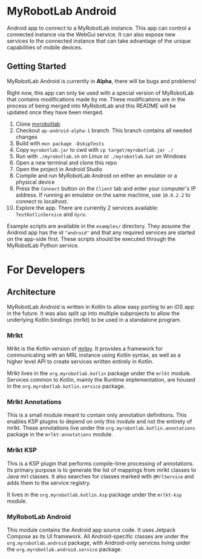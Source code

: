 # MyRobotLab Android
Android app to connect to a MyRobotLab instance. This app can
control a connected instance via the WebGui service. It can
also expose new services to the connected instance that can take advantage
of the unique capabilities of mobile devices.

## Getting Started
MyRobotLab Android is currently in **Alpha**, there will be bugs and problems!

Right now, this app can only be used with a special version of MyRobotLab
that contains modifications made by me. These modifications are in the process
of being merged into MyRobotLab and this README will be updated once they have been merged.

1. Clone [myrobotlab](https://github.com/MyRobotLab/myrobotlab/tree/ap-android-alpha-1)
2. Checkout `ap-android-alpha-1` branch. This branch contains all needed changes
3. Build with `mvn package -DskipTests`
4. Copy `myrobotlab.jar` to cwd with `cp target/myrobotlab.jar ./`
5. Run with `./myrobotlab.sh` on Linux or `./myrobotlab.bat` on Windows
6. Open a new terminal and clone this repo
7. Open the project in Android Studio
8. Compile and run MyRobotLab Android on either an emulator or a physical device
9. Press the `Connect` button on the `Client` tab and enter your computer's
  IP address. If running an emulator on the same machine, use `10.0.2.2` to connect to localhost.
10. Explore the app. There are currently 2 services available: `TestKotlinService` and `Gyro`.

Example scripts are available in the `examples/` directory. They assume the Android app has the id `"android"`
and that any required services are started on the app-side first. These scripts should be executed through the MyRobotLab Python service.

# For Developers

## Architecture
MyRobotLab Android is written in Kotlin to allow easy porting to an iOS app
in the future. It was also split up into multiple subprojects to allow
the underlying Kotlin bindings (mrlkt) to be used in a standalone program.

### Mrlkt
Mrlkt is the Kotlin version of [mrlpy](https://github.com/AutonomicPerfectionist/mrlpy).
It provides a framework for communicating with an MRL instance using Kotlin syntax, as
well as a higher level API to create services written entirely in Kotlin.

Mrlkt lives in the `org.myrobotlab.kotlin` package under the `mrlkt` module.
Services common to Kotlin, mainly the Runtime implementation, are housed
in the `org.myrobotlab.kotlin.service` package.


### Mrlkt Annotations
This is a small module meant to contain only annotation definitions. This enables 
KSP plugins to depend on only this module and not the entirety of mrlkt.
These annotations live under the `org.myrobotlab.kotlin.annotations` package in the `mrlkt-annotations` module.

### Mrlkt KSP
This is a KSP plugin that performs compile-time processing of annotations. Its primary
purpose is to generate the list of mappings from mrlkt classes to Java mrl classes.
It also searches for classes marked with `@MrlService` and adds them to the service registry.

It lives in the `org.myrobotlab.kotlin.ksp` package under the `mrlkt-ksp` module.

### MyRobotLab Android
This module contains the Android app source code. It uses Jetpack Compose as its UI framework.
All Android-specific classes are under the `org.myrobotlab.android` package, with
Android-only services living under the `org.myrobotlab.android.service` package.
